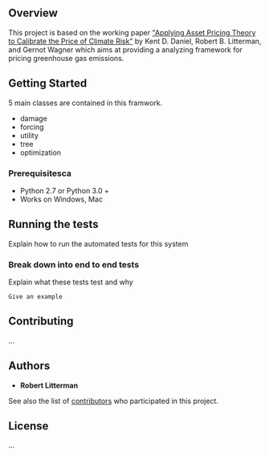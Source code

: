 ## Overview

This project is based on the working paper ["Applying Asset Pricing Theory to Calibrate the Price of Climate Risk"](http://www.nber.org/papers/w22795) by Kent D. Daniel, Robert B. Litterman, and Gernot Wagner which aims at providing a analyzing framework for pricing greenhouse gas emissions.

## Getting Started

5 main classes are contained in this framwork. 
* damage
* forcing
* utility
* tree
* optimization




### Prerequisitesca

* Python 2.7 or Python 3.0 +
* Works on Windows, Mac

## Running the tests

Explain how to run the automated tests for this system

### Break down into end to end tests

Explain what these tests test and why

```
Give an example
```

## Contributing
...

## Authors

* **Robert Litterman**

See also the list of [contributors](https://github.com/your/project/contributors) who participated in this project.

## License

...

